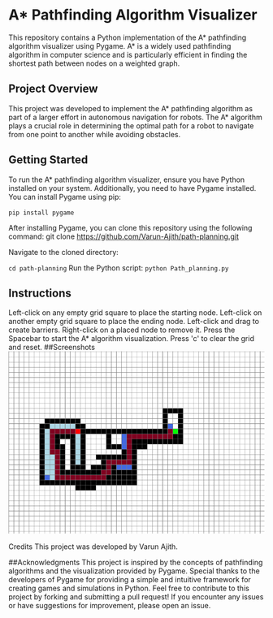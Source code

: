 # A* Pathfinding Algorithm Visualizer

This repository contains a Python implementation of the A* pathfinding algorithm visualizer using Pygame. A* is a widely used pathfinding algorithm in computer science and is particularly efficient in finding the shortest path between nodes on a weighted graph.
## Project Overview

This project was developed to implement the A* pathfinding algorithm as part of a larger effort in autonomous navigation for robots. The A* algorithm plays a crucial role in determining the optimal path for a robot to navigate from one point to another while avoiding obstacles.
## Getting Started

To run the A* pathfinding algorithm visualizer, ensure you have Python installed on your system. Additionally, you need to have Pygame installed. You can install Pygame using pip:

```
pip install pygame
```

After installing Pygame, you can clone this repository using the following command:
git clone https://github.com/Varun-Ajith/path-planning.git

Navigate to the cloned directory:

`cd path-planning`
Run the Python script:
`python Path_planning.py`

## Instructions
Left-click on any empty grid square to place the starting node.
Left-click on another empty grid square to place the ending node.
Left-click and drag to create barriers.
Right-click on a placed node to remove it.
Press the Spacebar to start the A* algorithm visualization.
Press 'c' to clear the grid and reset.
##Screenshots
![A* Pathfinding Algorithm Visualization](path_plann.png)

Credits
This project was developed by Varun Ajith.

##Acknowledgments
This project is inspired by the concepts of pathfinding algorithms and the visualization provided by Pygame.
Special thanks to the developers of Pygame for providing a simple and intuitive framework for creating games and simulations in Python.
Feel free to contribute to this project by forking and submitting a pull request! If you encounter any issues or have suggestions for improvement, please open an issue.
